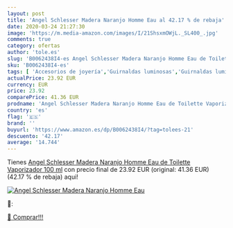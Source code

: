 ```yaml
---
layout: post
title: 'Angel Schlesser Madera Naranjo Homme Eau al 42.17 % de rebaja'
date: 2020-03-24 21:27:30
image: 'https://m.media-amazon.com/images/I/21ShsxmOWjL._SL400_.jpg'
comments: true
category: ofertas
author: 'tole.es'
slug: 'B0062438I4-es Angel Schlesser Madera Naranjo Homme Eau de Toilette...'
sku: 'B0062438I4-es'
tags: [ 'Accesorios de joyería','Guirnaldas luminosas','Guirnaldas luminosas de interior','Iluminación','Joyería','Limpieza y cuidado de joyas','de','eau','toilette', ]
actualPrice: 23.92 EUR
currency: EUR
price: 23.92
comparePrice: 41.36 EUR
prodname: 'Angel Schlesser Madera Naranjo Homme Eau de Toilette Vaporizador 100 ml'
country: 'es'
flag: '🇪🇸'
brand: ''
buyurl: 'https://www.amazon.es/dp/B0062438I4/?tag=tolees-21'
descuento: '42.17'
average: '14.744'
---
```


Tienes [Angel Schlesser Madera Naranjo Homme Eau de Toilette Vaporizador 100 ml](https://www.amazon.es/dp/B0062438I4/?tag=tolees-21) con precio final de  23.92 EUR (original: 41.36 EUR) (42.17 %  de rebaja) aqui!

[![Angel Schlesser Madera Naranjo Homme Eau](https://m.media-amazon.com/images/I/21ShsxmOWjL._SL400_.jpg)](https://www.amazon.es/dp/B0062438I4/?tag=tolees-21)

🔎:


[🛒 Comprar!!!](https://www.amazon.es/dp/B0062438I4/?tag=tolees-21)

